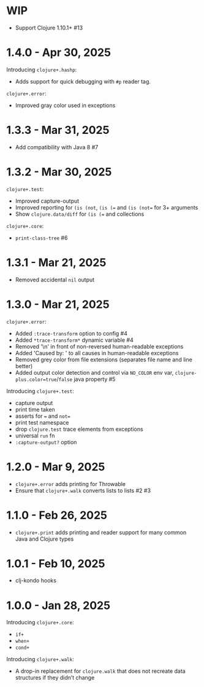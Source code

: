 # WIP

- Support Clojure 1.10.1+ #13

# 1.4.0 - Apr 30, 2025

Introducing `clojure+.hashp`:

- Adds support for quick debugging with `#p` reader tag.

`clojure+.error`:

- Improved gray color used in exceptions

# 1.3.3 - Mar 31, 2025

- Add compatibility with Java 8 #7

# 1.3.2 - Mar 30, 2025

`clojure+.test`:

- Improved capture-output
- Improved reporting for `(is (not`, `(is (=` and `(is (not=` for 3+ arguments
- Show `clojure.data/diff` for `(is (=` and collections

`clojure+.core`:

- `print-class-tree` #6

# 1.3.1 - Mar 21, 2025

- Removed accidental `nil` output

# 1.3.0 - Mar 21, 2025

`clojure+.error`:

- Added `:trace-transform` option to config #4
- Added `*trace-transform*` dynamic variable #4
- Removed '\n' in front of non-reversed human-readable exceptions
- Added 'Caused by: ' to all causes in human-readable exceptions
- Removed grey color from file extensions (separates file name and line better)
- Added output color detection and control via `NO_COLOR` env var, `clojure-plus.color=true`/`false` java property #5

Introducing `clojure+.test`:

- capture output
- print time taken
- asserts for `=` and `not=`
- print test namespace
- drop `clojure.test` trace elements from exceptions
- universal `run` fn
- `:capture-output?` option

# 1.2.0 - Mar 9, 2025

- `clojure+.error` adds printing for Throwable
- Ensure that `clojure+.walk` converts lists to lists #2 #3

# 1.1.0 - Feb 26, 2025

- `clojure+.print` adds printing and reader support for many common Java and Clojure types

# 1.0.1 - Feb 10, 2025

- clj-kondo hooks

# 1.0.0 - Jan 28, 2025

Introducing `clojure+.core`:

- `if+`
- `when+`
- `cond+`

Introducing `clojure+.walk`:

- A drop-in replacement for `clojure.walk` that does not recreate data structures if they didn’t change